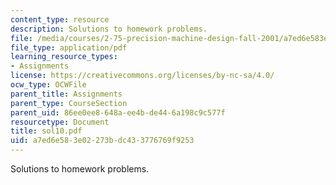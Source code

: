 ```yaml
---
content_type: resource
description: Solutions to homework problems.
file: /media/courses/2-75-precision-machine-design-fall-2001/a7ed6e583e02273bdc433776769f9253_sol10.pdf
file_type: application/pdf
learning_resource_types:
- Assignments
license: https://creativecommons.org/licenses/by-nc-sa/4.0/
ocw_type: OCWFile
parent_title: Assignments
parent_type: CourseSection
parent_uid: 86ee0ee8-648a-ee4b-de44-6a198c9c577f
resourcetype: Document
title: sol10.pdf
uid: a7ed6e58-3e02-273b-dc43-3776769f9253
---
```

Solutions to homework problems.
